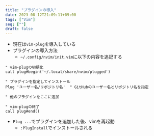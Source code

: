 ```yaml
---
title: "プラグインの導入"
date: 2023-08-12T21:09:11+09:00
tags: ["Vim"]
seq: [""]
draft: false
---
```


- 現在は`vim-plug`を導入している
- プラグインの導入方法
  - `~/.config/nvim/init.vim`に以下の内容を追記する

```vimscript
" vim-plugの初期化
call plug#begin('~/.local/share/nvim/plugged')

" プラグインを指定してインストール
Plug 'ユーザー名/リポジトリ名'  " GitHubのユーザー名とリポジトリ名を指定

" 他のプラグインをここに追加

" vim-plugの終了
call plug#end()
```

- `Plug ...`でプラグインを追加した後、vimを再起動
  - `:PlugInstall`でインストールされる
